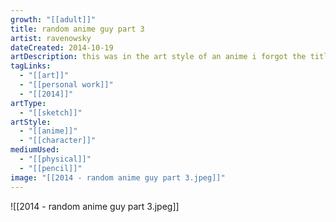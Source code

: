 ```yaml
---
growth: "[[adult]]"
title: random anime guy part 3
artist: ravenowsky
dateCreated: 2014-10-19
artDescription: this was in the art style of an anime i forgot the title of. let me know what anime it is!
tagLinks:
  - "[[art]]"
  - "[[personal work]]"
  - "[[2014]]"
artType:
  - "[[sketch]]"
artStyle:
  - "[[anime]]"
  - "[[character]]"
mediumUsed:
  - "[[physical]]"
  - "[[pencil]]"
image: "[[2014 - random anime guy part 3.jpeg]]"
---
```

![[2014 - random anime guy part 3.jpeg]]